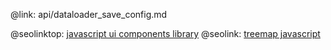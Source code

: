 @link: api/dataloader_save_config.md

@seolinktop: [javascript ui components library](https://webix.com)
@seolink: [treemap javascript](https://webix.com/widget/treemap/)